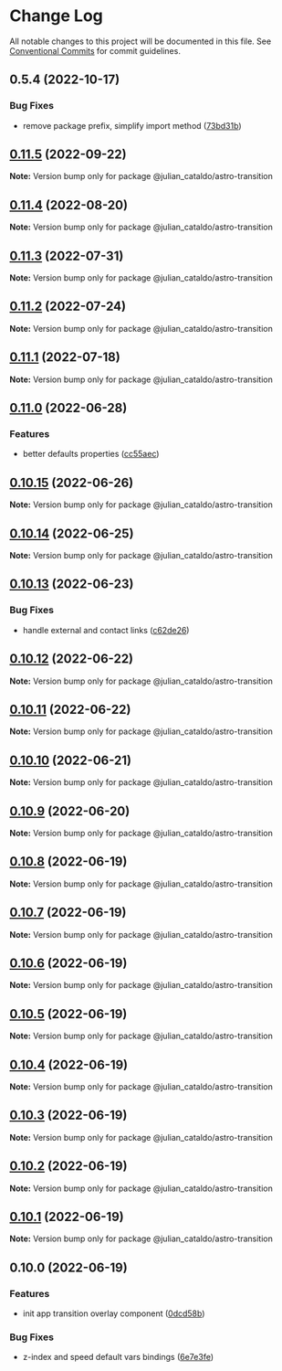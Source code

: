 # Change Log

All notable changes to this project will be documented in this file.
See [Conventional Commits](https://conventionalcommits.org) for commit guidelines.

## 0.5.4 (2022-10-17)


### Bug Fixes

* remove package prefix, simplify import method ([73bd31b](https://github.com/JulianCataldo/web-garden/commit/73bd31bf1f501624036a74a3f19c5bf83cc9c0a4))



## [0.11.5](https://github.com/JulianCataldo/web-garden/compare/@julian_cataldo/astro-transition@0.11.4...@julian_cataldo/astro-transition@0.11.5) (2022-09-22)

**Note:** Version bump only for package @julian_cataldo/astro-transition





## [0.11.4](https://github.com/JulianCataldo/web-garden/compare/@julian_cataldo/astro-transition@0.11.3...@julian_cataldo/astro-transition@0.11.4) (2022-08-20)

**Note:** Version bump only for package @julian_cataldo/astro-transition





## [0.11.3](https://github.com/JulianCataldo/web-garden/compare/@julian_cataldo/astro-transition@0.11.2...@julian_cataldo/astro-transition@0.11.3) (2022-07-31)

**Note:** Version bump only for package @julian_cataldo/astro-transition





## [0.11.2](https://github.com/JulianCataldo/web-garden/compare/@julian_cataldo/astro-transition@0.11.1...@julian_cataldo/astro-transition@0.11.2) (2022-07-24)

**Note:** Version bump only for package @julian_cataldo/astro-transition





## [0.11.1](https://github.com/JulianCataldo/web-garden/compare/@julian_cataldo/astro-transition@0.11.0...@julian_cataldo/astro-transition@0.11.1) (2022-07-18)

**Note:** Version bump only for package @julian_cataldo/astro-transition

## [0.11.0](https://github.com/JulianCataldo/web-garden/compare/@julian_cataldo/astro-transition@0.10.15...@julian_cataldo/astro-transition@0.11.0) (2022-06-28)

### Features

- better defaults properties ([cc55aec](https://github.com/JulianCataldo/web-garden/commit/cc55aecd0ea8051ab268c391cb5a28372d7ca896))

## [0.10.15](https://github.com/JulianCataldo/web-garden/compare/@julian_cataldo/astro-transition@0.10.14...@julian_cataldo/astro-transition@0.10.15) (2022-06-26)

**Note:** Version bump only for package @julian_cataldo/astro-transition

## [0.10.14](https://github.com/JulianCataldo/web-garden/compare/@julian_cataldo/astro-transition@0.10.13...@julian_cataldo/astro-transition@0.10.14) (2022-06-25)

**Note:** Version bump only for package @julian_cataldo/astro-transition

## [0.10.13](https://github.com/JulianCataldo/web-garden/compare/@julian_cataldo/astro-transition@0.10.12...@julian_cataldo/astro-transition@0.10.13) (2022-06-23)

### Bug Fixes

- handle external and contact links ([c62de26](https://github.com/JulianCataldo/web-garden/commit/c62de26df6ec88d30a09b889eb30629db7523c3c))

## [0.10.12](https://github.com/JulianCataldo/web-garden/compare/@julian_cataldo/astro-transition@0.10.11...@julian_cataldo/astro-transition@0.10.12) (2022-06-22)

**Note:** Version bump only for package @julian_cataldo/astro-transition

## [0.10.11](https://github.com/JulianCataldo/web-garden/compare/@julian_cataldo/astro-transition@0.10.10...@julian_cataldo/astro-transition@0.10.11) (2022-06-22)

**Note:** Version bump only for package @julian_cataldo/astro-transition

## [0.10.10](https://github.com/JulianCataldo/web-garden/compare/@julian_cataldo/astro-transition@0.10.9...@julian_cataldo/astro-transition@0.10.10) (2022-06-21)

**Note:** Version bump only for package @julian_cataldo/astro-transition

## [0.10.9](https://github.com/JulianCataldo/web-garden/compare/@julian_cataldo/astro-transition@0.10.8...@julian_cataldo/astro-transition@0.10.9) (2022-06-20)

**Note:** Version bump only for package @julian_cataldo/astro-transition

## [0.10.8](https://github.com/JulianCataldo/web-garden/compare/@julian_cataldo/astro-transition@0.10.7...@julian_cataldo/astro-transition@0.10.8) (2022-06-19)

**Note:** Version bump only for package @julian_cataldo/astro-transition

## [0.10.7](https://github.com/JulianCataldo/web-garden/compare/@julian_cataldo/astro-transition@0.10.6...@julian_cataldo/astro-transition@0.10.7) (2022-06-19)

**Note:** Version bump only for package @julian_cataldo/astro-transition

## [0.10.6](https://github.com/JulianCataldo/web-garden/compare/@julian_cataldo/astro-transition@0.10.5...@julian_cataldo/astro-transition@0.10.6) (2022-06-19)

**Note:** Version bump only for package @julian_cataldo/astro-transition

## [0.10.5](https://github.com/JulianCataldo/web-garden/compare/@julian_cataldo/astro-transition@0.10.4...@julian_cataldo/astro-transition@0.10.5) (2022-06-19)

**Note:** Version bump only for package @julian_cataldo/astro-transition

## [0.10.4](https://github.com/JulianCataldo/web-garden/compare/@julian_cataldo/astro-transition@0.10.3...@julian_cataldo/astro-transition@0.10.4) (2022-06-19)

**Note:** Version bump only for package @julian_cataldo/astro-transition

## [0.10.3](https://github.com/JulianCataldo/web-garden/compare/@julian_cataldo/astro-transition@0.10.2...@julian_cataldo/astro-transition@0.10.3) (2022-06-19)

**Note:** Version bump only for package @julian_cataldo/astro-transition

## [0.10.2](https://github.com/JulianCataldo/web-garden/compare/@julian_cataldo/astro-transition@0.10.1...@julian_cataldo/astro-transition@0.10.2) (2022-06-19)

**Note:** Version bump only for package @julian_cataldo/astro-transition

## [0.10.1](https://github.com/JulianCataldo/web-garden/compare/@julian_cataldo/astro-transition@0.10.0...@julian_cataldo/astro-transition@0.10.1) (2022-06-19)

**Note:** Version bump only for package @julian_cataldo/astro-transition

## 0.10.0 (2022-06-19)

### Features

- init app transition overlay component ([0dcd58b](https://github.com/JulianCataldo/web-garden/commit/0dcd58bed5d61d02e5e0fce40186ae7f1282d772))

### Bug Fixes

- z-index and speed default vars bindings ([6e7e3fe](https://github.com/JulianCataldo/web-garden/commit/6e7e3fe4883b325ee5c7fc24706d1c0c670f86f0))
